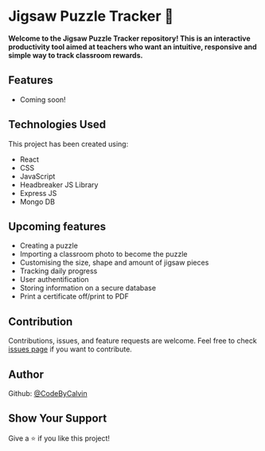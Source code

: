 # Jigsaw Puzzle Tracker 🧩

<strong>Welcome to the Jigsaw Puzzle Tracker repository! This is an interactive productivity tool aimed at teachers who want an intuitive, responsive and simple way to track classroom rewards.</strong>

## Features

- Coming soon!

## Technologies Used

This project has been created using:

- React
- CSS
- JavaScript
- Headbreaker JS Library
- Express JS
- Mongo DB

## Upcoming features
- Creating a puzzle
- Importing a classroom photo to become the puzzle
- Customising the size, shape and amount of jigsaw pieces
- Tracking daily progress
- User authentification
- Storing information on a secure database
- Print a certificate off/print to PDF

## Contribution

Contributions, issues, and feature requests are welcome. Feel free to check [issues page](https://github.com/CodeByCalvin/Jigsaw-Puzzle-Tracker/issues) if you want to contribute.

## Author

Github: [@CodeByCalvin](https://github.com/CodeByCalvin)

## Show Your Support

Give a ⭐️ if you like this project!
